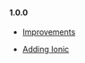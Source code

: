#### 1.0.0

- [Improvements](https://inovretail.visualstudio.com/PRODUCT_DEVELOPMENT/_workitems/edit/15321)

- [Adding Ionic](https://dev.azure.com/inovretail/PRODUCT_DEVELOPMENT/_boards/board/t/PRODUCT_DEVELOPMENT%20Team/Stories/?workitem=15403)
